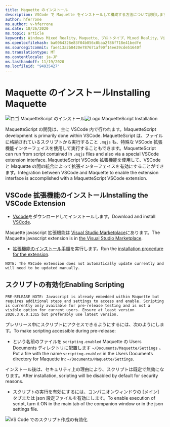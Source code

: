 ```yaml
---
title: Maquette のインストール
description: VSCode で Maquette をインストールして構成する方法について説明します。
author: hferrone
ms.author: v-hferrone
ms.date: 10/26/2020
ms.topic: article
keywords: Windows Mixed Reality、Maquette、プロトタイプ、Mixed Reality、Virtual Reality、VR、MR、フィードバック、フィードバックハブ、バグ
ms.openlocfilehash: ba0064326e83f04b056c0baa2f86f718e41bedfe
ms.sourcegitcommit: fae413a2b0420e787671af90f14ee39cde51640f
ms.translationtype: MT
ms.contentlocale: ja-JP
ms.lasthandoff: 11/19/2020
ms.locfileid: "94935427"
---
```

# <a name="installing-maquette"></a><span data-ttu-id="8b02a-104">Maquette のインストール</span><span class="sxs-lookup"><span data-stu-id="8b02a-104">Installing Maquette</span></span>

<!-- TODO(Harrison): Need consolidated logo with text. -->
<span data-ttu-id="8b02a-105">![ロゴ ](../images/MaquetteIcon.png) MaquetteScript のインストール</span><span class="sxs-lookup"><span data-stu-id="8b02a-105">![Logo](../images/MaquetteIcon.png) MaquetteScript Installation</span></span>

<!-- TODO(Stefan): Need more explanation on the .mqjs route for running MaquetteScript. -->
<span data-ttu-id="8b02a-106">MaquetteScript の開発は、主に VSCode 内で行われます。</span><span class="sxs-lookup"><span data-stu-id="8b02a-106">MaquetteScript development is primarily done within VSCode.</span></span> <span data-ttu-id="8b02a-107">MaquetteScript は、ファイルに格納されているスクリプトから実行すること `.mqjs` も、特殊な VSCode 拡張機能インターフェイスを使用して実行することもできます。</span><span class="sxs-lookup"><span data-stu-id="8b02a-107">MaquetteScript can run from script contained in `.mqjs` files and also via a special VSCode extension interface.</span></span> <span data-ttu-id="8b02a-108">MaquetteScript VSCode 拡張機能を使用して、VSCode と Maquette の間の統合によって拡張インターフェイスを有効にすることができます。</span><span class="sxs-lookup"><span data-stu-id="8b02a-108">Integration between VSCode and Maquette to enable the extension interface is accomplished with a MaquetteScript VSCode extension.</span></span>

## <a name="installing-the-vscode-extension"></a><span data-ttu-id="8b02a-109">VSCode 拡張機能のインストール</span><span class="sxs-lookup"><span data-stu-id="8b02a-109">Installing the VSCode Extension</span></span>

* <span data-ttu-id="8b02a-110">[Vscode](https://code.visualstudio.com)をダウンロードしてインストールします。</span><span class="sxs-lookup"><span data-stu-id="8b02a-110">Download and install [VSCode](https://code.visualstudio.com).</span></span> 

<span data-ttu-id="8b02a-111">Maquette javascript 拡張機能は [Visual Studio Marketplace](https://marketplace.visualstudio.com/items?itemName=ms-maquette.vscode-maquette-javascript)にあります。</span><span class="sxs-lookup"><span data-stu-id="8b02a-111">The Maquette javascript extension is in [the Visual Studio Marketplace](https://marketplace.visualstudio.com/items?itemName=ms-maquette.vscode-maquette-javascript).</span></span>

* <span data-ttu-id="8b02a-112">[拡張機能のインストール手順](vscode:extension/ms-maquette.vscode-maquette-javascript)を実行します。</span><span class="sxs-lookup"><span data-stu-id="8b02a-112">Run the [installation procedure for the extension](vscode:extension/ms-maquette.vscode-maquette-javascript).</span></span>

<!-- TODO(Stefan): Are there plans to have the extension update manually in the future? If so, when will this be available? -->
`NOTE: The VSCode extension does not automatically update currently and will need to be updated manually.`

## <a name="enabling-scripting"></a><span data-ttu-id="8b02a-113">スクリプトの有効化</span><span class="sxs-lookup"><span data-stu-id="8b02a-113">Enabling Scripting</span></span>

<!-- TODO(Stefan): Is scripting still a pre-release only option? If and when will it be available for current users? -->
`PRE-RELEASE NOTE: Javascript is already embedded within Maquette but requires additional steps and settings to access and enable. Scripting is currently only available for pre-release testing and is not a visible option for current users. Ensure at least version 2020.3.0.0.1315 but preferably use latest version.`

<span data-ttu-id="8b02a-114">プレリリース中にスクリプトにアクセスできるようにするには、次のようにします。</span><span class="sxs-lookup"><span data-stu-id="8b02a-114">To make scripting accessible during pre-release:</span></span>

* <span data-ttu-id="8b02a-115">という名前のファイルを `scripting.enabled` Maquette の Users Documents ディレクトリに配置します `~/Documents/Maquette/Settings` 。</span><span class="sxs-lookup"><span data-stu-id="8b02a-115">Put a file with the name `scripting.enabled` in the Users Documents directory for Maquette in: `~/Documents/Maquette/Settings`.</span></span>

<span data-ttu-id="8b02a-116">インストール後は、セキュリティ上の理由により、スクリプトは既定で無効になります。</span><span class="sxs-lookup"><span data-stu-id="8b02a-116">After installation, scripting will be disabled by default for security reasons.</span></span>

<!-- TODO(Stefan): Missing a first step where the user has to select the {} tab in VSCode, shown in the screenshot, to access the scripting enabled setting.
                   - Also missing instructions and screenshot on how to turn on scripting in the JSON settings file.
 -->
* <span data-ttu-id="8b02a-117">スクリプトの実行を有効にするには、コンパニオンウィンドウの [メイン] タブまたは json 設定ファイルを有効にします。</span><span class="sxs-lookup"><span data-stu-id="8b02a-117">To enable execution of script, turn it ON in the main tab of the companion window or in the json settings file.</span></span>

![VS Code でのスクリプト作成の有効化](images/IntroductionEnableScripting.png)



